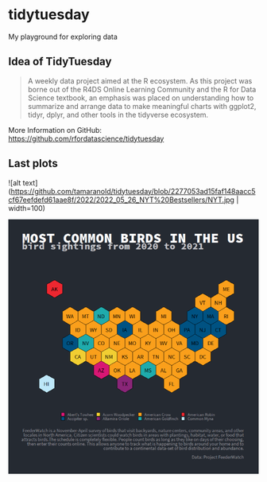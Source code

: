 # tidytuesday
My playground for exploring data 


## Idea of TidyTuesday
> A weekly data project aimed at the R ecosystem. As this project was borne out of the R4DS Online Learning Community and the R for Data Science textbook, an emphasis was placed on understanding how to summarize and arrange data to make meaningful charts with ggplot2, tidyr, dplyr, and other tools in the tidyverse ecosystem.

More Information on GitHub: https://github.com/rfordatascience/tidytuesday

## Last plots 
![alt text](https://github.com/tamaranold/tidytuesday/blob/2277053ad15faf148aacc5cf67eefdefd61aae8f/2022/2022_05_26_NYT%20Bestsellers/NYT.jpg | width=100)

![alt_text](https://github.com/tamaranold/tidytuesday/blob/2277053ad15faf148aacc5cf67eefdefd61aae8f/2023/2023_02_Bird%20counts/Plot_most%20common%20birds.png)
